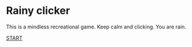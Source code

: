 # Rainy  clicker

This is a mindless recreational game. Keep calm and clicking. You are rain.

[START](https://vanillatank.github.io/rainy-clicker/)
